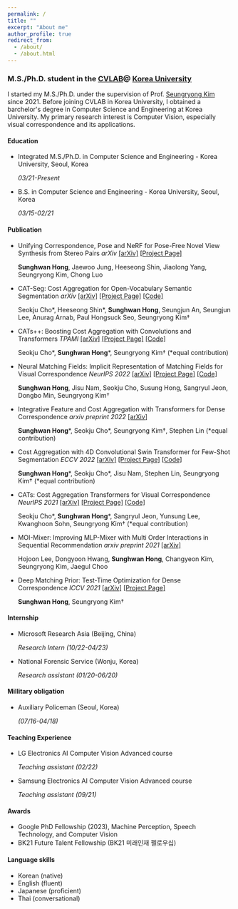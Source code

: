 ```yaml
---
permalink: /
title: ""
excerpt: "About me"
author_profile: true
redirect_from: 
  - /about/
  - /about.html
---
```



### M.S./Ph.D. student in the [CVLAB](https://cvlab.korea.ac.kr/ "cvlab")@ [Korea University](https://info.korea.edu/en_info/index.do "korea")
I started my M.S./Ph.D. under the supervision of Prof. [Seungryong Kim](https://seungryong.github.io/) since 2021. Before joining CVLAB in Korea University, 
I obtained a barchelor's degree in Computer Science and Engineering at Korea University. My primary research interest is Computer Vision, especially visual correspondence and its applications. 

#### Education
* Integrated M.S./Ph.D. in Computer Science and Engineering - Korea University, Seoul, Korea    

  _03/21-Present_ 


* B.S. in Computer Science and Engineering - Korea University, Seoul, Korea 

  _03/15-02/21_

#### Publication
* Unifying Correspondence, Pose and NeRF for Pose-Free Novel View Synthesis from Stereo Pairs _arXiv_ [[arXiv]](https://arxiv.org/abs/2312.07246) [[Project Page]](https://ku-cvlab.github.io/CoPoNeRF/) 

  **Sunghwan Hong**, Jaewoo Jung, Heeseong Shin, Jiaolong Yang, Seungryong Kim, Chong Luo

* CAT-Seg: Cost Aggregation for Open-Vocabulary Semantic Segmentation _arXiv_ [[arXiv]](https://arxiv.org/abs/2303.11797) [[Project Page]](https://ku-cvlab.github.io/CAT-Seg/) [[Code]](https://github.com/KU-CVLAB/CAT-Seg)

   Seokju Cho\*, Heeseong Shin\*, **Sunghwan Hong**, Seungjun An, Seungjun Lee, Anurag Arnab, Paul Hongsuck Seo, Seungryong Kim†
  
* CATs++: Boosting Cost Aggregation with Convolutions and Transformers _TPAMI_ [[arXiv]](https://arxiv.org/abs/2202.06817) [[Project Page]](https://ku-cvlab.github.io/CATs-PlusPlus-Project-Page/) [[Code]](https://github.com/KU-CVLAB/CATs-PlusPlus)

  Seokju Cho\*, **Sunghwan Hong**\*, Seungryong Kim† (\*equal contribution)

* Neural Matching Fields: Implicit Representation of Matching Fields for Visual Correspondence _NeurIPS 2022_ [[arXiv]]([https://arxiv.org/abs/2209.08742](https://arxiv.org/abs/2210.02689)) [[Project Page]](https://ku-cvlab.github.io/NeMF/) [[Code]](https://github.com/KU-CVLAB/NeMF/)

  **Sunghwan Hong**, Jisu Nam, Seokju Cho, Susung Hong, Sangryul Jeon, Dongbo Min, Seungryong Kim†
  
* Integrative Feature and Cost Aggregation with Transformers for Dense Correspondence _arxiv preprint 2022_ [[arXiv]](https://arxiv.org/abs/2209.08742)

  **Sunghwan Hong**\*, Seokju Cho\*, Seungryong Kim†,  Stephen Lin (\*equal contribution)


* Cost Aggregation with 4D Convolutional Swin Transformer for Few-Shot Segmentation _ECCV 2022_ [[arXiv]](https://arxiv.org/abs/2207.10866) [[Project Page]](https://seokju-cho.github.io/VAT/) [[Code]](https://github.com/Seokju-Cho/Volumetric-Aggregation-Transformer)

  **Sunghwan Hong**\*, Seokju Cho\*, Jisu Nam, Stephen Lin, Seungryong Kim† (\*equal contribution)
 
* CATs: Cost Aggregation Transformers for Visual Correspondence _NeurIPS 2021_ [[arXiv]](https://arxiv.org/abs/2106.02520) [[Project Page]](https://sunghwanhong.github.io/CATs/) [[Code]](https://github.com/SunghwanHong/Cost-Aggregation-transformers)

  Seokju Cho\*, **Sunghwan Hong**\*, Sangryul Jeon, Yunsung Lee, Kwanghoon Sohn, Seungryong Kim† (\*equal contribution)

* MOI-Mixer: Improving MLP-Mixer with Multi Order Interactions in Sequential Recommendation _arxiv preprint 2021_ [[arXiv]](https://arxiv.org/abs/2108.07505)

  Hojoon Lee, Dongyoon Hwang, **Sunghwan Hong**, Changyeon Kim, Seungryong Kim, Jaegul Choo

* Deep Matching Prior: Test-Time Optimization for Dense Correspondence _ICCV 2021_ [[arXiv]](https://arxiv.org/abs/2106.03090) [[Project Page]](https://sunghwanhong.github.io/DMP/)

  **Sunghwan Hong**, Seungryong Kim†

#### Internship

* Microsoft Research Asia (Beijing, China) 

  _Research Intern_ _(10/22-04/23)_


* National Forensic Service (Wonju, Korea) 

  _Research assistant_ _(01/20-06/20)_

#### Millitary obligation
* Auxiliary Policeman (Seoul, Korea) 

  _(07/16-04/18)_


#### Teaching Experience 
* LG Electronics AI Computer Vision Advanced course 

  _Teaching assistant_ _(02/22)_
  
* Samsung Electronics AI Computer Vision Advanced course 

  _Teaching assistant_ _(09/21)_

#### Awards

* Google PhD Fellowship (2023), Machine Perception, Speech Technology, and Computer Vision
* BK21 Future Talent Fellowship (BK21 미래인재 펠로우십)

#### Language skills
* Korean (native)
* English (fluent)
* Japanese (proficient)
* Thai (conversational)
